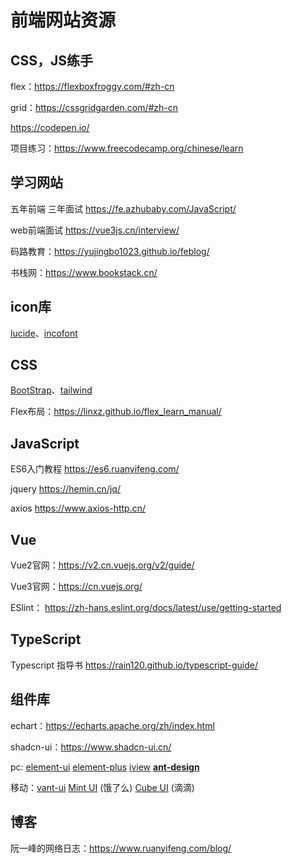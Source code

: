 # 前端网站资源

## CSS，JS练手

flex：https://flexboxfroggy.com/#zh-cn

grid：https://cssgridgarden.com/#zh-cn

https://codepen.io/

项目练习：https://www.freecodecamp.org/chinese/learn

## 学习网站

五年前端 三年面试 https://fe.azhubaby.com/JavaScript/

web前端面试 https://vue3js.cn/interview/

码路教育：https://yujingbo1023.github.io/feblog/

书栈网：https://www.bookstack.cn/

## icon库

[lucide](https://lucide.dev/icons/)、[incofont](https://www.iconfont.cn/)

## CSS

[BootStrap](https://www.bootcss.com/)、[tailwind](https://www.tailwindcss.cn/)

Flex布局：https://linxz.github.io/flex_learn_manual/

## JavaScript

ES6入门教程 https://es6.ruanyifeng.com/

jquery https://hemin.cn/jq/

axios   https://www.axios-http.cn/

## Vue

Vue2官网：https://v2.cn.vuejs.org/v2/guide/

Vue3官网：https://cn.vuejs.org/

ESlint： https://zh-hans.eslint.org/docs/latest/use/getting-started

## TypeScript

Typescript 指导书 https://rain120.github.io/typescript-guide/

## 组件库

echart：https://echarts.apache.org/zh/index.html

shadcn-ui：https://www.shadcn-ui.cn/

pc:  [element-ui](https://element.eleme.cn/#/zh-CN)    [element-plus](https://element-plus.gitee.io/zh-CN/)  [iview](https://iview.github.io/)      **[ant-design](https://antdv.com/components/overview-cn)**

移动：[vant-ui](https://vant-contrib.gitee.io/vant/v2/#/zh-CN/)     [Mint UI](http://mint-ui.github.io/docs/#/zh-cn2) (饿了么)    [Cube UI](https://didi.github.io/cube-ui/#/zh-CN/) (滴滴)

## 博客

阮一峰的网络日志：https://www.ruanyifeng.com/blog/